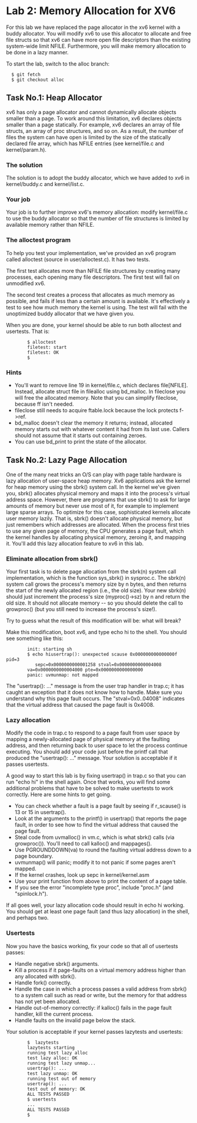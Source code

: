 Lab 2: Memory Allocation for XV6
================================

For this lab we have replaced the page allocator in the xv6 kernel with a buddy allocator. You will modify xv6 to use this allocator to allocate and free file structs so that xv6 can have more open file descriptors than the existing system-wide limit NFILE. Furthermore, you will make memory allocation to be done in a lazy manner.

To start the lab, switch to the alloc branch:

      $ git fetch
      $ git checkout alloc

Task No.1: Heap Allocator
-------------------------

xv6 has only a page allocator and cannot dynamically allocate objects smaller than a page. To work around this limitation, xv6 declares objects smaller than a page statically. For example, xv6 declares an array of file structs, an array of proc structures, and so on. As a result, the number of files the system can have open is limited by the size of the statically declared file array, which has NFILE entries (see kernel/file.c and kernel/param.h).

### The solution

The solution is to adopt the buddy allocator, which we have added to xv6 in kernel/buddy.c and kernel/list.c.

### Your job

Your job is to further improve xv6's memory allocation: modify kernel/file.c to use the buddy allocator so that the number of file structures is limited by available memory rather than NFILE.

### The alloctest program

To help you test your implementation, we've provided an xv6 program called alloctest (source in user/alloctest.c). It has two tests.

The first test allocates more than NFILE file structures by creating many processes, each opening many file descriptors. The first test will fail on unmodified xv6.

The second test creates a process that allocates as much memory as possible, and fails if less than a certain amount is available. It's effectively a test to see how much memory the kernel is using. The test will fail with the unoptimized buddy allocator that we have given you.

When you are done, your kernel should be able to run both alloctest and usertests. That is:

            $ alloctest
            filetest: start
            filetest: OK
            $

### Hints

*   You'll want to remove line 19 in kernel/file.c, which declares file\[NFILE\]. Instead, allocate struct file in filealloc using bd\_malloc. In fileclose you will free the allocated memory. Note that you can simplify fileclose, because ff isn't needed.
*   fileclose still needs to acquire ftable.lock because the lock protects f->ref.
*   bd\_malloc doesn't clear the memory it returns; instead, allocated memory starts out with whatever content it had from its last use. Callers should not assume that it starts out containing zeroes.
*   You can use bd\_print to print the state of the allocator.

Task No.2: Lazy Page Allocation
-------------------------------

One of the many neat tricks an O/S can play with page table hardware is lazy allocation of user-space heap memory. Xv6 applications ask the kernel for heap memory using the sbrk() system call. In the kernel we've given you, sbrk() allocates physical memory and maps it into the process's virtual address space. However, there are programs that use sbrk() to ask for large amounts of memory but never use most of it, for example to implement large sparse arrays. To optimize for this case, sophisticated kernels allocate user memory lazily. That is, sbrk() doesn't allocate physical memory, but just remembers which addresses are allocated. When the process first tries to use any given page of memory, the CPU generates a page fault, which the kernel handles by allocating physical memory, zeroing it, and mapping it. You'll add this lazy allocation feature to xv6 in this lab.

### Eliminate allocation from sbrk()

Your first task is to delete page allocation from the sbrk(n) system call implementation, which is the function sys\_sbrk() in sysproc.c. The sbrk(n) system call grows the process's memory size by n bytes, and then returns the start of the newly allocated region (i.e., the old size). Your new sbrk(n) should just increment the process's size (myproc()->sz) by n and return the old size. It should not allocate memory -- so you should delete the call to growproc() (but you still need to increase the process's size!).

Try to guess what the result of this modification will be: what will break?

Make this modification, boot xv6, and type echo hi to the shell. You should see something like this:

            init: starting sh
            $ echo hiusertrap(): unexpected scause 0x000000000000000f pid=3
               sepc=0x0000000000001258 stval=0x0000000000004008
            va=0x0000000000004000 pte=0x0000000000000000
            panic: uvmunmap: not mapped

The "usertrap(): ..." message is from the user trap handler in trap.c; it has caught an exception that it does not know how to handle. Make sure you understand why this page fault occurs. The "stval=0x0..04008" indicates that the virtual address that caused the page fault is 0x4008.

### Lazy allocation

Modify the code in trap.c to respond to a page fault from user space by mapping a newly-allocated page of physical memory at the faulting address, and then returning back to user space to let the process continue executing. You should add your code just before the printf call that produced the "usertrap(): ..." message. Your solution is acceptable if it passes usertests.

A good way to start this lab is by fixing usertrap() in trap.c so that you can run "echo hi" in the shell again. Once that works, you will find some additional problems that have to be solved to make usertests to work correctly. Here are some hints to get going.

*   You can check whether a fault is a page fault by seeing if r\_scause() is 13 or 15 in usertrap().
*   Look at the arguments to the printf() in usertrap() that reports the page fault, in order to see how to find the virtual address that caused the page fault.
*   Steal code from uvmalloc() in vm.c, which is what sbrk() calls (via growproc()). You'll need to call kalloc() and mappages().
*   Use PGROUNDDOWN(va) to round the faulting virtual address down to a page boundary.
*   uvmunmap() will panic; modify it to not panic if some pages aren't mapped.
*   If the kernel crashes, look up sepc in kernel/kernel.asm
*   Use your print function from above to print the content of a page table.
*   If you see the error "incomplete type proc", include "proc.h" (and "spinlock.h").

If all goes well, your lazy allocation code should result in echo hi working. You should get at least one page fault (and thus lazy allocation) in the shell, and perhaps two.

### Usertests

Now you have the basics working, fix your code so that all of usertests passes:

*   Handle negative sbrk() arguments.
*   Kill a process if it page-faults on a virtual memory address higher than any allocated with sbrk().
*   Handle fork() correctly.
*   Handle the case in which a process passes a valid address from sbrk() to a system call such as read or write, but the memory for that address has not yet been allocated.
*   Handle out-of-memory correctly: if kalloc() fails in the page fault handler, kill the current process.
*   Handle faults on the invalid page below the stack.

Your solution is acceptable if your kernel passes lazytests and usertests:

            $  lazytests
            lazytests starting
            running test lazy alloc
            test lazy alloc: OK
            running test lazy unmap...
            usertrap(): ...
            test lazy unmap: OK
            running test out of memory
            usertrap(): ...
            test out of memory: OK
            ALL TESTS PASSED
            $ usertests
            ...
            ALL TESTS PASSED
            $